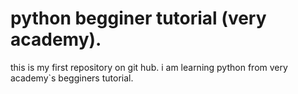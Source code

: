 # python begginer tutorial (very academy).
this is my first repository on git hub.
i am learning python from very academy`s begginers tutorial. 
